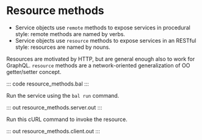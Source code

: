 # Resource methods

- Service objects use `remote` methods to expose services in procedural style: remote methods are named by verbs.
- Service objects use `resource` methods to expose services in an RESTful style: resources are named by nouns. 

Resources are motivated by HTTP, but are general enough also to work for GraphQL. `resource` methods are a network-oriented generalization of OO getter/setter concept.

::: code resource_methods.bal :::

Run the service using the `bal run` command.

::: out resource_methods.server.out :::

Run this cURL command to invoke the resource.

::: out resource_methods.client.out :::